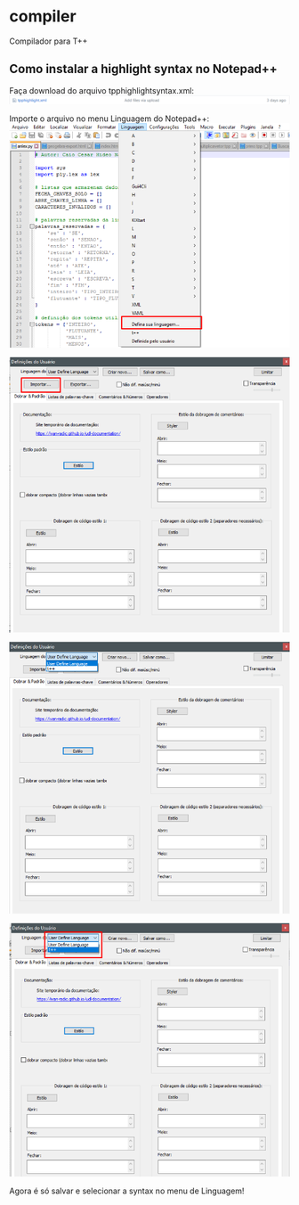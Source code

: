 # compiler
Compilador para T++

## Como instalar a highlight syntax no Notepad++
Faça download do arquivo tpphighlightsyntax.xml:
![Oi](https://raw.githubusercontent.com/caionakai/compiler/master/img%20tutorial/Screenshot_6.png)

Importe o arquivo no menu Linguagem do Notepad++:
![Oi](https://raw.githubusercontent.com/caionakai/compiler/master/img%20tutorial/Screenshot_7.png)

![oi](https://raw.githubusercontent.com/caionakai/compiler/master/img%20tutorial/Screenshot_8.png)

![oi](https://raw.githubusercontent.com/caionakai/compiler/master/img%20tutorial/Screenshot_9.png)

![oi](https://raw.githubusercontent.com/caionakai/compiler/master/img%20tutorial/Screenshot_10.png)

Agora é só salvar e selecionar a syntax no menu de Linguagem!
